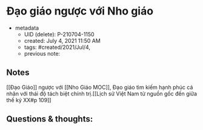 # Đạo giáo ngược với Nho giáo

- metadata
	- UID (delete): P-210704-1150
	- created: July 4, 2021 11:50 AM
	- tags: #created/2021/Jul/4,
	- previous note:

## Notes
[[Đạo Giáo]] ngược với [[Nho Giáo MOC]], Đạo giáo tìm kiếm hạnh phúc cá nhân với thái độ tách biệt chính trị.[[Lịch sử Việt Nam từ nguồn gốc đến giữa thế kỷ XX#p 109]]

## Questions & thoughts:

